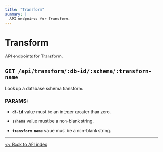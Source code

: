 ```yaml
---
title: "Transform"
summary: |
  API endpoints for Transform.
---
```


# Transform

API endpoints for Transform.

## `GET /api/transform/:db-id/:schema/:transform-name`

Look up a database schema transform.

### PARAMS:

-  **`db-id`** value must be an integer greater than zero.

-  **`schema`** value must be a non-blank string.

-  **`transform-name`** value must be a non-blank string.

---

[<< Back to API index](../api-documentation.md)